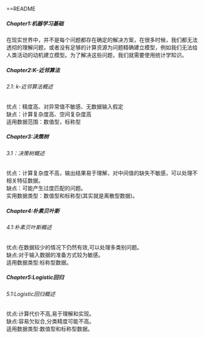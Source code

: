 ==README

#####  Chapter1:机器学习基础

在现实世界中，并不是每个问题都存在确定的解决方案，在很多时候，我们都无法透彻的理解问题，或者没有足够的计算资源为问题精确建立模型，例如我们无法给人类活动的动机建立模型。为了解决这些问题，我们就需要使用统计学知识。<br>

#####  Chapter2:K-近邻算法

###### 2.1: k-近邻算法概述

优点：精度高、对异常值不敏感、无数据输入假定<br>
缺点：计算复杂度高、空间复杂度高<br>
适用数据范围：数值型，标称型<br>

##### Chapter3:决策树

###### 3.1：决策树概述

优点：计算复杂度不高，输出结果易于理解，对中间值的缺失不敏感，可以处理不相关特征数据。<br>
缺点：可能产生过度匹配的问题。<br>
实用数据类型：数值型和标称型(其实就是离散型数据)。<br>

##### Chapter4:朴素贝叶斯

###### 4.1:朴素贝叶斯概述

优点:在数据较少的情况下仍然有效,可以处理多类别问题。<br>
缺点:对于输入数据的准备方式较为敏感。<br>
适用数据类型:标称型数据。<br>

##### Chapter5:Logistic回归

###### 5.1:Logistic回归概述

优点:计算代价不高,易于理解和实现。<br>
缺点:容易欠拟合,分类精度可能不高。<br>
适用数据类型:数值型和标称型数据。<br>





